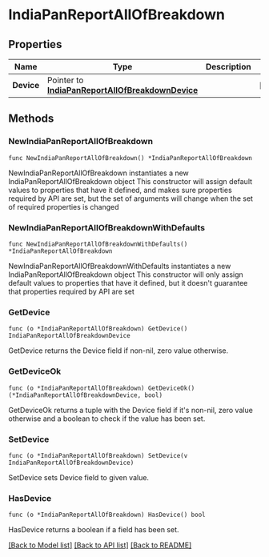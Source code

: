 # IndiaPanReportAllOfBreakdown

## Properties

Name | Type | Description | Notes
------------ | ------------- | ------------- | -------------
**Device** | Pointer to [**IndiaPanReportAllOfBreakdownDevice**](IndiaPanReportAllOfBreakdownDevice.md) |  | [optional] 

## Methods

### NewIndiaPanReportAllOfBreakdown

`func NewIndiaPanReportAllOfBreakdown() *IndiaPanReportAllOfBreakdown`

NewIndiaPanReportAllOfBreakdown instantiates a new IndiaPanReportAllOfBreakdown object
This constructor will assign default values to properties that have it defined,
and makes sure properties required by API are set, but the set of arguments
will change when the set of required properties is changed

### NewIndiaPanReportAllOfBreakdownWithDefaults

`func NewIndiaPanReportAllOfBreakdownWithDefaults() *IndiaPanReportAllOfBreakdown`

NewIndiaPanReportAllOfBreakdownWithDefaults instantiates a new IndiaPanReportAllOfBreakdown object
This constructor will only assign default values to properties that have it defined,
but it doesn't guarantee that properties required by API are set

### GetDevice

`func (o *IndiaPanReportAllOfBreakdown) GetDevice() IndiaPanReportAllOfBreakdownDevice`

GetDevice returns the Device field if non-nil, zero value otherwise.

### GetDeviceOk

`func (o *IndiaPanReportAllOfBreakdown) GetDeviceOk() (*IndiaPanReportAllOfBreakdownDevice, bool)`

GetDeviceOk returns a tuple with the Device field if it's non-nil, zero value otherwise
and a boolean to check if the value has been set.

### SetDevice

`func (o *IndiaPanReportAllOfBreakdown) SetDevice(v IndiaPanReportAllOfBreakdownDevice)`

SetDevice sets Device field to given value.

### HasDevice

`func (o *IndiaPanReportAllOfBreakdown) HasDevice() bool`

HasDevice returns a boolean if a field has been set.


[[Back to Model list]](../README.md#documentation-for-models) [[Back to API list]](../README.md#documentation-for-api-endpoints) [[Back to README]](../README.md)


